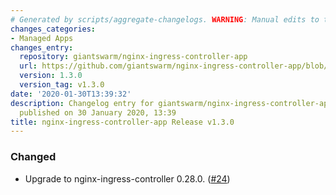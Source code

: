 ```yaml
---
# Generated by scripts/aggregate-changelogs. WARNING: Manual edits to this files will be overwritten.
changes_categories:
- Managed Apps
changes_entry:
  repository: giantswarm/nginx-ingress-controller-app
  url: https://github.com/giantswarm/nginx-ingress-controller-app/blob/master/CHANGELOG.md#130-2020-01-30
  version: 1.3.0
  version_tag: v1.3.0
date: '2020-01-30T13:39:32'
description: Changelog entry for giantswarm/nginx-ingress-controller-app version 1.3.0,
  published on 30 January 2020, 13:39
title: nginx-ingress-controller-app Release v1.3.0
---
```


### Changed
- Upgrade to nginx-ingress-controller 0.28.0. ([#24](https://github.com/giantswarm/nginx-ingress-controller-app/pull/24))
